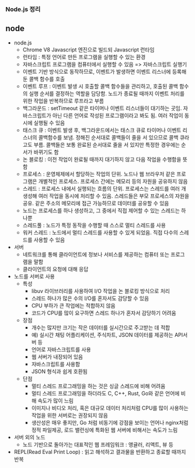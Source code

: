 ### Node.js 정리

## node
- node.js 
    - Chrome V8 Javascript 엔진으로 빌드되 Javascript 런타임
    - 런타임 : 특정 언어로 만든 프로그램을 실행할 수 있는 환경
    - 자바스크립트 프로그램을 컴퓨터에서 실행할 수 있음 => 자바스크립트 실행기
    - 이벤트 기반 방식으로 동작하므로, 이벤트가 발생하면 이벤트 리스너에 등록해둔 콜백 함수를 호출
    - 이벤트 루프 : 이벤트 발생 시 호출할 콜백 함수들을 관리하고, 호출된 콜백 함수의 실행 순서를 결정하는 역할을 담당함. 노드가 종료될 때까지 이벤트 처리를 위한 작업을 반복하므로 루프라고 부름
    - 백그라운드 : setTimeout 같은 타이머나 이벤트 리스너들이 대기하는 곳임. 자바스크립트가 아닌 다른 언어로 작성된 프로그램이라고 봐도 됨. 여러 작업이 동시에 실행될 수 있음
    - 태스크 큐 : 이벤트 발생 후, 백그라운드에서는 태스크 큐로 타이머나 이벤트 리스너의 콜백함수를 보냄. 정해진 순서대로 콜백들이 줄을 서 있으므로 콜백 큐라고도 부름. 콜백들은 보통 완료된 순서대로 줄을 서 있지만 특정한 경우에는 순서가 바뀌기도 함
    - 논 블로킹 : 이전 작업이 완료될 때까지 대기하지 않고 다음 작업을 수행함을 뜻함
    - 프로세스 : 운영체제에서 할당하는 작업의 단위. 노드나 웹 브라우저 같은 프로그램은 개별적인 프로세스. 프로세스 간에는 메모리 등의 자원을 공유하지 않음
    - 스레드 : 프로세스 내에서 실행되는 흐름의 단위. 프로세스는 스레드를 여러 개 생성해 여러 작업을 동시에 처리할 수 있음. 스레드들은 부모 프로세스의 자원을 공유. 같은 주소의 메모리에 접근 가능하므로 데이터를 공유할 수 있음
    - 노드는 프로세스를 하나 생성하고, 그 중에서 직접 제어할 수 있는 스레드는 하나뿐
    - 스레드풀 : 노드가 특정 동작을 수행할 때 스스로 멀티 스레드를 사용
    - 워커 스레드 : 노드에서 멀티 스레드를 사용할 수 있게 되었음. 직접 다수의 스레드를 사용할 수 있음
- 서버  
    - 네트워크를 통해 클라이언트에 정보나 서비스를 제공하는 컴퓨터 또는 프로그램을 말함
    - 클라이언트의 요청에 대해 응답
- 노드를 서버로 사용
    - 특성
        - libuv 라이브러리를 사용하여 I/O 작업을 논 블로킹 방식으로 처리
        - 스레드 하나가 많은 수의 I/O를 혼자서도 감당할 수 있음
        - CPU 부하가 큰 작업에는 적합하지 않음
        - 코드가 CPU를 많이 요구하면 스레드 하나가 혼자서 감당하기 어려움
    - 장점
        - 개수는 많지만 크기는 작은 데이터를 실시간으로 주고받는 데 적합
        - 예) 실시간 채팅 어플리케이션, 주식차트, JSON 데이터를 제공하는 API서버 등
        - 언어로 자바스크립트를 사용
        - 웹 서버가 내장되어 있음
        - 자바스크립트를 사용함
        - JSON 형식과 쉽게 호환됨
    - 단점
        - 멀티 스레드 프로그래밍을 하는 것은 싱글 스레드에 비해 어려움
        - 멀티 스레드 프로그래밍을 하더라도 C, C++, Rust, Go와 같은 언어에 비해 속도가 많이 느림
        - 이미지나 비디오 처리, 혹은 대규모 데이터 처리처럼 CPU를 많이 사용하는 작업을 위한 서버로는 권장되지 않음
        - 생산성은 매우 좋지만, Go 처럼 비동기에 강점을 보이는 언어나 nginx처럼 정적 파일제공, 로드 밸런싱에 특화된 웹 서버에 비해서는 속도가 느림
- 서버 외의 노드
    - 노드 기반으로 돌아가는 대표적인 웹 프레임워크 : 앵귤러, 리액트, 뷰 등
- REPL(Read Eval Print Loop) : 읽고 해석하고 결과물을 반환하고 종료할 때까지 반복